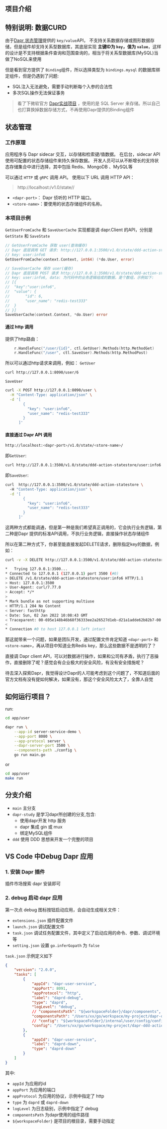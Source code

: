 ## 项目介绍

## 特别说明: 数据CURD

由于[Dapr 状态管理](https://docs.dapr.io/reference/components-reference/supported-state-stores/)提供的 `key/value`API， 不支持关系数据存储或图形数据存储，但是组件却支持关系型数据库，其底层实现 **主键ID为 `key`，值为 `value`**，这样的设计是不支持根据条件查询和范围查询的，相当于将关系型数据库(MySQL)当做了NoSQL来使用

但是看到官方提供了 `Binding`组件，所以选择类型为 `bindings.mysql` 的数据库绑定组件，但是仍遇到了问题:
- SQL注入无法避免，需要手动判断每个入参的合法性
- 多次SQL操作无法保证事务

> 看了下微软官方 [Dapr实战项目](https://github.com/dotnet-architecture/eShopOnDapr) ，使用的是 SQL Server 来存储。所以自己也打算换掉数据存储方式，不再使用Dapr提供的Binding组件
## 状态管理
### 工作原理
应用程序与 Dapr sidecar 交互，以存储和检索键/值数据。 在后台，sidecar API 使用可配置的状态存储组件来持久保存数据。 开发人员可以从不断增长的支持状态存储集合中进行选择，其中包括 Redis、MongoDB 、MySQL等

可以通过 `HTTP` 或 `gRPC` 调用 API。 使用以下 URL 调用 HTTP API：

> http://localhost:<dapr-port>/v1.0/state/<store-name>/

- `<dapr-port>`： Dapr 侦听的 HTTP 端口。
- `<store-name>`：要使用的状态存储组件的名称。



### 本项目示例
`GetUserFromCache` 和 `SaveUserCache` 实现都是调 dapr.Client 的API，分别是 `GetState` 和 `SaveState`
```go
// GetUserFromCache 获取 user(查询缓存)
// Dapr 底层调用 GET 请求: http://127.0.0.1:3500/v1.0/state/ddd-action-statestore/user:info6
// key: user:info6
GetUserFromCache(context.Context, int64) (*do.User, error)

// SaveUserCache 保存 user(缓存)
// Dapr 底层调用 POST 请求 http://127.0.0.1:3500/v1.0/state/ddd-action-statestore
// key: user:info6, data: 为代码中的业务逻辑组成的数据，是个数组，示例如下:
// [{
// 	"key":"user:info6",
// 	"value": {
// 		 "id": 6,
// 		 "user_name": "redis-test333"
// 	}
// }]
SaveUserCache(context.Context, *do.User) error
```
#### 通过 http 调用
提供了http路由：
```go
	r.HandleFunc("/user/{id}", ctl.GetUser).Methods(http.MethodGet)
	r.HandleFunc("/user", ctl.SaveUser).Methods(http.MethodPost)
```
所以可以通过http请求来调用，例如：
`GetUser`
```sh
curl http://127.0.0.1:8090/user/6
```
`SaveUser` 
```sh
curl -X POST http://127.0.0.1:8090/user \
  -H "Content-Type: application/json" \
  -d '[
        {
          "key": "user:info6",
          "user_name": "redis-test333"
        }
      ]'
```


#### 直接通过 Dapr API 调用
```sh
http://localhost:<dapr-port>/v1.0/state/<store-name>/
```
即`GetUser`:
```sh
curl http://127.0.0.1:3500/v1.0/state/ddd-action-statestore/user:info6
```

即`SaveUser`:
```sh
curl  http://127.0.0.1:3500/v1.0/state/ddd-action-statestore \ 
  -H "Content-Type: application/json" \
  -d '[
        {
          "key": "user:info6",
          "user_name": "redis-test333"
        }
      ]'
```

这两种方式都能调通，但是第一种是我们希望真正调用的，它会执行业务逻辑，第二种是Dapr 提供的标准API调用，不执行业务逻辑，直接操作状态存储组件

所以在第二种方式下，你甚至能直接发起DELETE请求，删除指定key的数据，例如：
```sh
curl -v -X DELETE http://127.0.0.1:3500/v1.0/state/ddd-action-statestore/user:info6

*   Trying 127.0.0.1:3500...
* Connected to 127.0.0.1 (127.0.0.1) port 3500 (#0)
> DELETE /v1.0/state/ddd-action-statestore/user:info6 HTTP/1.1
> Host: 127.0.0.1:3500
> User-Agent: curl/7.77.0
> Accept: */*
> 
* Mark bundle as not supporting multiuse
< HTTP/1.1 204 No Content
< Server: fasthttp
< Date: Sun, 02 Jan 2022 10:08:43 GMT
< Traceparent: 00-695e148b46b68f36333ee2a26527d1eb-d21a1adde62b82b7-00
< 
* Connection #0 to host 127.0.0.1 left intact
```

那这就带来一个问题，如果是团队开发，通过配置文件肯定知道 `<dapr-port>` 和 `<store-name>`，再从项目中知道业务Redis key，那么这些数据不是透明的了？

直接调 Dapr client API，可以对数据进行操作，如果和公司有矛盾，执行了恶操作，直接删除了呢？感觉会有企业极大的安全风险，有没有安全措施呢？

待去深入探索Dapr，我觉得设计Dapr的人可能考虑到这个问题了，不知道后面的官方文档有没有提如何解决，如果没有，那这个安全风险太大了，全靠人自觉
## 如何运行项目？
run:
```bash
cd app/user

dapr run \
    --app-id server-service-demo \
    --app-port 8080 \
    --app-protocol server \
    --dapr-server-port 3500 \
    --components-path ./config \
    go run main.go
```

or 
```bash
cd app/user
make run
```

## 分支介绍
- `main` 主分支
- `dapr-study`  是学习dapr所创建的分支,包含:
    - 使用dapr开发 http 服务
    - dapr 集成 gin 或 mux
    - 绑定MySQL组件
- `ddd` 使用 DDD 思想来开发一个完整的项目 
    


## VS Code 中Debug Dapr 应用

### 1. 安装 Dapr 插件
插件市场搜索 dapr 安装即可
### 2. debug 启动 dapr 应用
第一次点 debug 图标按钮启动应用，会自动生成相关文件：
- `extensions.json` 插件配置文件
- `launch.json` 调试配置文件
- `task.json` 调试任务配置文件，其中定义了启动应用的命令、参数、调试环境等
- `setting.json`  设置 `go.inferGopath` 为 `false`

`task.json` 示例定义如下
```json
{
	"version": "2.0.0",
	"tasks": [
		{
			"appId": "dapr-user-service",
			"appPort": 8091,
            "appProtocol": "http",
			"label": "daprd-debug",
			"type": "daprd",
            "logLevel": "debug",
			// "componentsPath": "${workspaceFolder}/dapr/components",
			"componentsPath": "/Users/xx/go/workspace/my-project/dapr-ddd-action/dapr/components",
			// "config": "${workspaceFolder}/internal/user/config/configs.yaml",
			"config": "/Users/xx/go/workspace/my-project/dapr-ddd-action/internal/user/configs/config.yaml",
		},
		{
			"appId": "dapr-user-service",
			"label": "daprd-down",
			"type": "daprd-down"
		}
	]
}
```

其中:
- `appId` 为应用的id
- `appPort` 为应用的端口
- `appProtocol` 为应用的协议，示例中指定了 http
- `type` 为 `daprd` 或 `daprd-down`
- `logLevel` 为日志级别，示例中指定了 debug
- `componentsPath` 为dapr使用的组件路径
- `${workspaceFolder}` 是项目的根目录，需要手动指定